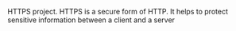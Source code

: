 HTTPS project. HTTPS is a secure form of HTTP. It helps to protect sensitive information between a client and a server
